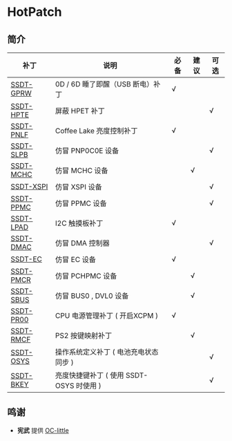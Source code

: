 # HotPatch
## 简介
| 补丁                       | 说明                                     | 必备 | 建议 | 可选 |
| -------------------------- | ---------------------------------------- | ---- | ---- | ---- |
| [SSDT-GPRW](SSDT-GPRW.dsl) | 0D / 6D 睡了即醒（USB 断电）补丁         | √    |      |      |
| [SSDT-HPTE](SSDT-HPTE.dsl) | 屏蔽 HPET 补丁                           |      |      | √    |
| [SSDT-PNLF](SSDT-PNLF.dsl) | Coffee Lake 亮度控制补丁                 | √    |      |      |
| [SSDT-SLPB](SSDT-SLPB.dsl) | 仿冒 PNP0C0E 设备                        |      |      | √    |
| [SSDT-MCHC](SSDT-MCHC.dsl) | 仿冒 MCHC 设备                           |      | √    |      |
| [SSDT-XSPI](SSDT-XSPI.dsl) | 仿冒 XSPI 设备                           |      |      | √    |
| [SSDT-PPMC](SSDT-PPMC.dsl) | 仿冒 PPMC 设备                           |      |      | √    |
| [SSDT-LPAD](SSDT-LPAD.dsl) | I2C 触摸板补丁                           | √    |      |      |
| [SSDT-DMAC](SSDT-DMAC.dsl) | 仿冒 DMA 控制器                          |      |      | √    |
| [SSDT-EC](SSDT-EC.dsl)     | 仿冒 EC 设备                             | √    |      |      |
| [SSDT-PMCR](SSDT-PMCR.dsl) | 仿冒 PCHPMC 设备                         |      | √    |      |
| [SSDT-SBUS](SSDT-SBUS.dsl) | 仿冒 BUS0 , DVL0 设备                    |      | √    |      |
| [SSDT-PR00](SSDT-PR00.dsl) | CPU 电源管理补丁 ( 开启XCPM )            | √    |      |      |
| [SSDT-RMCF](SSDT-RMCF.dsl) | PS2 按键映射补丁                         |      | √    |      |
| [SSDT-OSYS](SSDT-OSYS.dsl) | 操作系统定义补丁 ( 电池充电状态同步 )    |      |      | √    |
| [SSDT-BKEY](SSDT-BKEY.dsl) | 亮度快捷键补丁 ( 使用 SSDT-OSYS 时使用 ) |      |      | √    |
## 鸣谢
- **宪武** 提供 [OC-little](https://github.com/daliansky/OC-little)